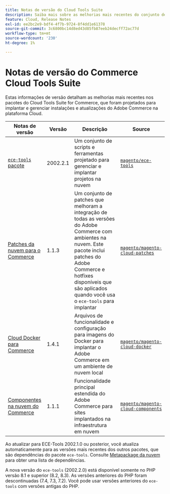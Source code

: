 ```yaml
---
title: Notas de versão do Cloud Tools Suite
description: Saiba mais sobre as melhorias mais recentes do conjunto de ferramentas da nuvem para o Adobe Commerce.
feature: Cloud, Release Notes
exl-id: ee2bc2e9-bdf4-4f7b-9724-8f4dd1e61378
source-git-commit: 3c6800bc14d8ed43d85fb87eeb24decff72ac77d
workflow-type: tm+mt
source-wordcount: '230'
ht-degree: 1%

---
```


# Notas de versão do Commerce Cloud Tools Suite

Estas informações de versão detalham as melhorias mais recentes nos pacotes do Cloud Tools Suite for Commerce, que foram projetados para implantar e gerenciar instalações e atualizações do Adobe Commerce na plataforma Cloud.

| Notas de versão | Versão | Descrição | Source |
| ----------------- |-----------| ---------------------------------------- | --------------------------- |
| [`ece-tools` pacote](ece-tools-package.md) | 2002.2.1 | Um conjunto de scripts e ferramentas projetado para gerenciar e implantar projetos na nuvem | [`magento/ece-tools`](https://github.com/magento/ece-tools/tree/2002.2.1) |
| [Patches da nuvem para o Commerce](cloud-patches.md) | 1.1.3 | Um conjunto de patches que melhoram a integração de todas as versões do Adobe Commerce com ambientes na nuvem. Este pacote inclui patches do Adobe Commerce e hotfixes disponíveis que são aplicados quando você usa o `ece-tools` para implantar | [`magento/magento-cloud-patches`](https://github.com/magento/magento-cloud-patches/tree/1.1.3) |
| [Cloud Docker para Commerce](cloud-docker.md) | 1.4.1 | Arquivos de funcionalidade e configuração para imagens do Docker para implantar o Adobe Commerce em um ambiente de nuvem local | [`magento/magento-cloud-docker`](https://github.com/magento/magento-cloud-docker/tree/1.4.1) |
| [Componentes na nuvem do Commerce](cloud-components.md) | 1.1.1 | Funcionalidade principal estendida do Adobe Commerce para sites implantados na infraestrutura em nuvem | [`magento/magento-cloud-components`](https://github.com/magento/magento-cloud-components/tree/1.1.1) |

Ao atualizar para ECE-Tools 2002.1.0 ou posterior, você atualiza automaticamente para as versões mais recentes dos outros pacotes, que são dependências do pacote `ece-tools`. Consulte [Metapackage da nuvem](../development/overview.md#cloud-metapackage) para obter uma lista de dependências.

A nova versão do `ece-tools` (2002.2.0) está disponível somente no PHP versão 8.1 e superior (8.2, 8.3). As versões anteriores do PHP foram descontinuadas (7.4, 7.3, 7.2). Você pode usar versões anteriores do `ece-tools` com versões antigas do PHP.
